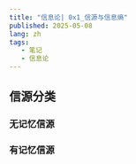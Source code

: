 ```yaml
---
title: "信息论| 0x1_信源与信息熵"
published: 2025-05-08
lang: zh
tags:
   - 笔记
   - 信息论
---
```


## 信源分类

### 无记忆信源

### 有记忆信源
